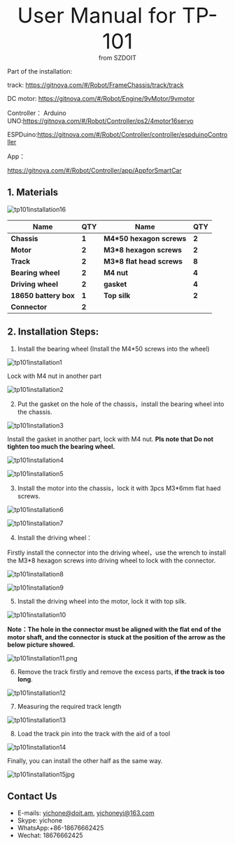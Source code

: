 
<center> <font size=10> User Manual for TP-101 </font></center>

<center> from SZDOIT </center>

Part of the installation:

track: https://gitnova.com/#/Robot/FrameChassis/track/track



DC motor: https://gitnova.com/#/Robot/Engine/9vMotor/9vmotor



Controller：
Arduino UNO:https://gitnova.com/#/Robot/Controller/ps2/4motor16servo

ESPDuino:https://gitnova.com/#/Robot/Controller/controller/espduinoController

App：

https://gitnova.com/#/Robot/Controller/app/AppforSmartCar

## 1. Materials

![tp101installation16](https://github.com/SmartArduino/document/raw/master/docs/Robot/FrameChassis/TP_Series/tp101/tp101installation16.jpg)

| **Name**               | **QTY** | **Name**                    | **QTY** |
| ---------------------- | ------- | --------------------------- | ------- |
| **Chassis**            | **1**   | **M4\*50  hexagon screws**  | **2**   |
| **Motor**              | **2**   | **M3\*8  hexagon screws**   | **2**   |
| **Track**              | **2**   | **M3\*8  flat head screws** | **8**   |
| **Bearing  wheel**     | **2**   | **M4  nut**                 | **4**   |
| **Driving  wheel**     | **2**   | **gasket**                  | **4**   |
| **18650  battery box** | **1**   | **Top  silk**               | **2**   |
| **Connector**          | **2**   |                             |         |

## 2. Installation Steps:

1) Install the bearing wheel (Install the M4*50 screws into the wheel)

![tp101installation1](https://github.com/SmartArduino/document/raw/master/docs/Robot/FrameChassis/TP_Series/tp101/tp101installation1.png)

Lock with M4 nut in another part

![tp101installation2](https://github.com/SmartArduino/document/raw/master/docs/Robot/FrameChassis/TP_Series/tp101/tp101installation2.png)

2) Put the gasket on the hole of the chassis，install the bearing wheel into the chassis.

![tp101installation3](https://github.com/SmartArduino/document/raw/master/docs/Robot/FrameChassis/TP_Series/tp101/tp101installation3.png)

Install the gasket in another part, lock with M4 nut. **Pls note that Do not tighten too much the bearing wheel.**

![tp101installation4](https://github.com/SmartArduino/document/raw/master/docs/Robot/FrameChassis/TP_Series/tp101/tp101installation4.png)

![tp101installation5](https://github.com/SmartArduino/document/raw/master/docs/Robot/FrameChassis/TP_Series/tp101/tp101installation5.png)

3) Install the motor into the chassis，lock it with 3pcs M3*6mm flat haed screws.

![tp101installation6](https://github.com/SmartArduino/document/raw/master/docs/Robot/FrameChassis/TP_Series/tp101/tp101installation6.png)

![tp101installation7](https://github.com/SmartArduino/document/raw/master/docs/Robot/FrameChassis/TP_Series/tp101/tp101installation7.png)

4) Install the driving wheel：

  Firstly install the connector into the driving wheel，use the wrench to install the M3*8 hexagon screws into driving wheel to lock with the connector.

![tp101installation8](https://github.com/SmartArduino/document/raw/master/docs/Robot/FrameChassis/TP_Series/tp101/tp101installation8.png)

![tp101installation9](https://github.com/SmartArduino/document/raw/master/docs/Robot/FrameChassis/TP_Series/tp101/tp101installation9.png)

5) Install the driving wheel into the motor, lock it with top silk. 

![tp101installation10](https://github.com/SmartArduino/document/raw/master/docs/Robot/FrameChassis/TP_Series/tp101/tp101installation10.png)

**Note：The hole in the connector must be aligned with the flat end of the motor shaft, and the connector is stuck at the position of the arrow as the below picture showed.**

![tp101installation11.png](https://github.com/SmartArduino/document/raw/master/docs/Robot/FrameChassis/TP_Series/tp101/tp101installation11.png.jpg)



6) Remove the track firstly and remove the excess parts, **if the track is too long**.

![tp101installation12](https://github.com/SmartArduino/document/raw/master/docs/Robot/FrameChassis/TP_Series/tp101/tp101installation12.png)

7) Measuring the required track length

![tp101installation13](https://github.com/SmartArduino/document/raw/master/docs/Robot/FrameChassis/TP_Series/tp101/tp101installation13.png)

8) Load the track pin into the track with the aid of a tool

![tp101installation14](https://github.com/SmartArduino/document/raw/master/docs/Robot/FrameChassis/TP_Series/tp101/tp101installation14.png)

Finally, you can install the other half as the same way.

![tp101installation15jpg](https://github.com/SmartArduino/document/raw/master/docs/Robot/FrameChassis/TP_Series/tp101/tp101installation15jpg.jpg)



## Contact Us

- E-mails: [yichone@doit.am](mailto:yichone@doit.am), [yichoneyi@163.com](mailto:yichoneyi@163.com)
- Skype: yichone
- WhatsApp:+86-18676662425
- Wechat: 18676662425











